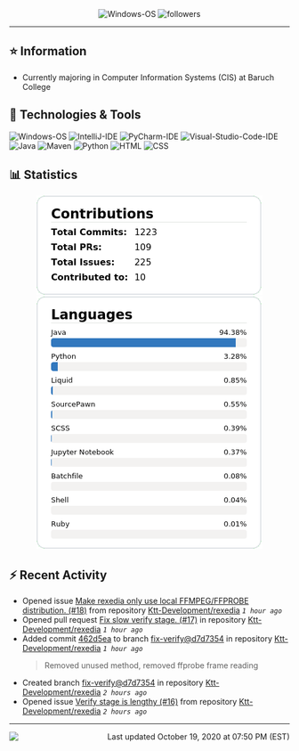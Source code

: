 <div align="center">
    <img 
        src="https://img.shields.io/badge/OS-Windows-informational?style=for-the-badge&color=3278be"
        alt="Windows-OS">
    <img 
        src="https://img.shields.io/github/followers/katsute?color=3278be&style=for-the-badge"
        alt="followers">
</div>

<hr>

## ⭐ Information

 - Currently majoring in Computer Information Systems (CIS) at Baruch College

## 🔧 Technologies & Tools

<img 
    src="https://img.shields.io/badge/OS-Windows-informational?style=flat-square&color=3278be"
    alt="Windows-OS">
<img 
    src="https://img.shields.io/badge/Editor-IntelliJ_IDEA-informational?style=flat-square&logo=intellij-idea&logoColor=white&color=3278be"
    alt="IntelliJ-IDE">
<img 
    src="https://img.shields.io/badge/Editor-PyCharm-informational?style=flat-square&logo=pycharm&logoColor=white&color=3278be"
    alt="PyCharm-IDE">
<img 
    src="https://img.shields.io/badge/Editor-Visual_Studio_Code-informational?style=flat-square&logo=Visual-Studio-Code&logoColor=white&color=3278be"
    alt="Visual-Studio-Code-IDE">
<img 
    src="https://img.shields.io/badge/Code-Java-informational?style=flat-square&logo=java&logoColor=white&color=3278be"
    alt="Java">
<img 
    src="https://img.shields.io/badge/Tools-Maven-informational?style=flat-square&logo=apache-maven&logoColor=white&color=3278be"
    alt="Maven">
<img 
    src="https://img.shields.io/badge/Code-Python-informational?style=flat-square&logo=python&logoColor=white&color=3278be"
    alt="Python">
<img 
    src="https://img.shields.io/badge/Code-HTML-informational?style=flat-square&logo=html5&logoColor=white&color=3278be"
    alt="HTML">
<img 
    src="https://img.shields.io/badge/Code-CSS-informational?style=flat-square&logo=css-wizardry&logoColor=white&color=3278be"
    alt="CSS">

## 📊 Statistics
<div align="center">
    <a href="https://github.com/Katsute/">
        <img src="https://github.com/Katsute/Katsute/blob/main/contributions.png">
    </a>
    <a href="https://github.com/Katsute/">
        <img src="https://github.com/Katsute/Katsute/blob/main/languages.png">
    </a>
</div>

## ⚡ Recent Activity

 - Opened issue [Make rexedia only use local FFMPEG/FFPROBE distribution. (#18)](https://github.com/Ktt-Development/rexedia/issues/18) from repository [Ktt-Development/rexedia](https://github.com/Ktt-Development/rexedia)  *`1 hour ago`*
 - Opened pull request [Fix slow verify stage. (#17)](https://github.com/Ktt-Development/rexedia/pull/17) in repository [Ktt-Development/rexedia](https://github.com/Ktt-Development/rexedia)  *`1 hour ago`*
 - Added commit [462d5ea](https://github.com/Ktt-Development/rexedia/commit/462d5ea5c25872f5984b4b691b5f535e1081aa76) to branch [fix-verify@d7d7354](https://github.com/Ktt-Development/rexedia/tree/fix-verify@d7d7354) in repository [Ktt-Development/rexedia](https://github.com/Ktt-Development/rexedia)  *`1 hour ago`*
   > Removed unused method, removed ffprobe frame reading
 - Created branch [fix-verify@d7d7354](https://github.com/Ktt-Development/rexedia/tree/fix-verify@d7d7354) in repository [Ktt-Development/rexedia](https://github.com/Ktt-Development/rexedia) *`2 hours ago`*
 - Opened issue [Verify stage is lengthy (#16)](https://github.com/Ktt-Development/rexedia/issues/16) from repository [Ktt-Development/rexedia](https://github.com/Ktt-Development/rexedia)  *`2 hours ago`*

---
<img align="left" src="https://github.com/Katsute/Katsute/workflows/Update%20README.md/badge.svg"><p align="right">Last updated October 19, 2020 at 07:50 PM (EST)</p>
